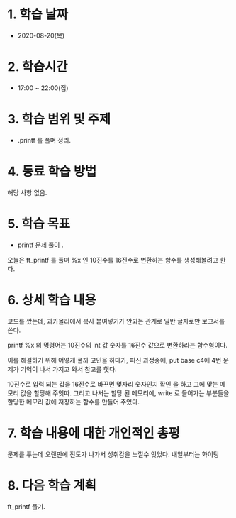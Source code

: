 # 1. 학습 날짜

* 2020-08-20(목)

# 2. 학습시간

* 17:00 ~ 22:00(집)

# 3. 학습 범위 및 주제

* .printf 를 풀며 정리. 
# 4. 동료 학습 방법

해당 사항 없음.

# 5. 학습 목표
 * printf 문제 풀이 .

  오늘은 ft_printf 를 풀며 %x 인 10진수를 16진수로 변환하는 함수를 생성해볼려고 한다. 

# 6. 상세 학습 내용
코드를 짰는데, 과카몰리에서 복사 붙여넣기가 안되는 관계로 일반 글자로만 보고서를 쓴다. 

printf %x 의 명령어는 10진수의 int 값 숫자를 16진수 값으로 변환하라는 함수형이다. 

이를 해결하기 위해 어떻게 풀까 고민을 하다가, 피신 과정중에, put base c4에 4번 문제가 기억이 나서 가지고 와서 참고를 햇다. 

10진수로 입력 되는 값을 16진수로 바꾸면 몇자리 숫자인지 확인 을 하고 그에 맞는 메모리 값을 할당해 주엇따. 그리고 나서는 할당 된 메모리에, write 로 들어가는 부분들을 할당한 메모리 값에 저장하는 함수를 만들어 주었다. 


# 7. 학습 내용에 대한 개인적인 총평
문제를 푸는데 오랜만에 진도가 나가서 성취감을 느낄수 잇었다. 내일부터는 화이팅 

# 8. 다음 학습 계획
ft_printf 풀기. 